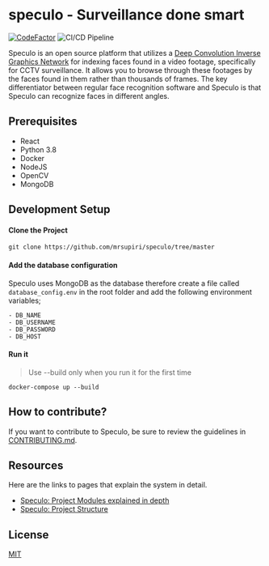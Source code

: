 # speculo - Surveillance done smart

[![CodeFactor](https://www.codefactor.io/repository/github/mrsupiri/speculo/badge?s=a75918dd8d73cd4933b6858e455efad553dcd7c9)](https://www.codefactor.io/repository/github/mrsupiri/speculo) ![CI/CD Pipeline](https://github.com/mrsupiri/speculo/workflows/CI/CD%20Pipeline/badge.svg)

Speculo is an open source platform that utilizes a [Deep Convolution Inverse Graphics Network](https://www.microsoft.com/en-us/research/publication/deep-convolutional-inverse-graphics-network/) for indexing faces found in a video footage, specifically for CCTV surveillance. It allows you to browse through these footages by the faces found in them rather than thousands of frames. The key differentiator between regular face recognition software and Speculo is that Speculo can recognize faces in different angles.
 
## Prerequisites

- React
- Python 3.8
- Docker
- NodeJS
- OpenCV
- MongoDB

## Development Setup

#### Clone the Project

```git clone https://github.com/mrsupiri/speculo/tree/master```

#### Add the database configuration

Speculo uses MongoDB as the database therefore create a file called `database_config.env` in the root folder and add the following environment variables;
```
- DB_NAME
- DB_USERNAME
- DB_PASSWORD
- DB_HOST
```
#### Run it

> Use --build only when you run it for the first time

```docker-compose up --build```

## How to contribute?

If you want to contribute to Speculo, be sure to review the guidelines in [CONTRIBUTING.md](https://github.com/mrsupiri/speculo/blob/documentation/readme-rewrite/CONTRIBUTING.md).

## Resources

Here are the links to pages that explain the system in detail.

- [Speculo: Project Modules explained in depth](https://github.com/mrsupiri/speculo/wiki/Project-Components)
- [Speculo: Project Structure](https://github.com/mrsupiri/speculo/wiki/Project-Structure)

## License
[MIT](https://github.com/mrsupiri/speculo/blob/documentation/readme-rewrite/LICENSE.md)

